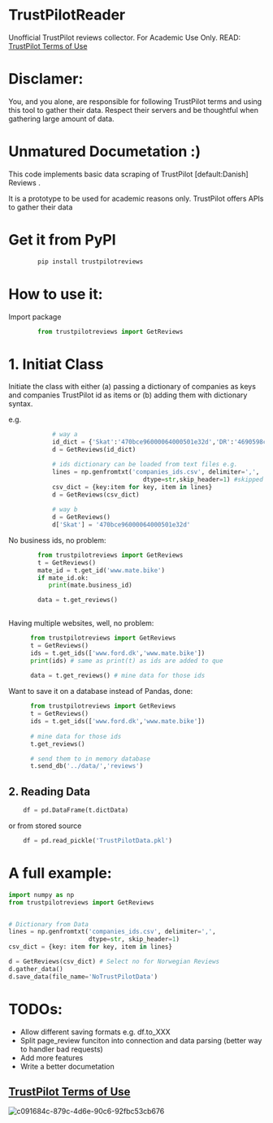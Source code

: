 # TrustPilotReader
Unofficial TrustPilot reviews collector. For Academic Use Only. READ: [TrustPilot Terms of Use](https://legal.trustpilot.com/end-user-terms-and-conditions)

# Disclamer:
You, and you alone, are responsible for following TrustPilot terms and using this tool to gather their data. Respect
their servers and be thoughtful when gathering large amount of data. 


# Unmatured Documetation :)

This code implements basic data scraping of TrustPilot [default:Danish] Reviews .

It is a prototype to be used for academic reasons only.
TrustPilot offers APIs to gather their data
 
# Get it from PyPI
```bash
        pip install trustpilotreviews
```


# How to use it:

Import package

```python
        from trustpilotreviews import GetReviews
```

# 1. Initiat Class 

Initiate the class with either (a) passing a dictionary of companies as keys
and companies TrustPilot id as items or (b) adding them with dictionary syntax.

e.g.
```python
            # way a
            id_dict = {'Skat':'470bce96000064000501e32d','DR':'4690598c00006400050003ee'}
            d = GetReviews(id_dict)

            # ids dictionary can be loaded from text files e.g.
            lines = np.genfromtxt('companies_ids.csv', delimiter=',',
                                     dtype=str,skip_header=1) #skipped header
            csv_dict = {key:item for key, item in lines}
            d = GetReviews(csv_dict)
            
            # way b 
            d = GetReviews()
            d['Skat'] = '470bce96000064000501e32d'
```
        
No business ids, no problem:
```python
        from trustpilotreviews import GetReviews
        t = GetReviews()
        mate_id = t.get_id('www.mate.bike')
        if mate_id.ok:
           print(mate.business_id)

        data = t.get_reviews() 
    
 ```
 
 Having multiple websites, well, no problem:
 
 ```python
       from trustpilotreviews import GetReviews
       t = GetReviews()
       ids = t.get_ids(['www.ford.dk','www.mate.bike'])
       print(ids) # same as print(t) as ids are added to que
       
       data = t.get_reviews() # mine data for those ids    
 ```

Want to save it on a database instead of Pandas, done:

 ```python
       from trustpilotreviews import GetReviews
       t = GetReviews()
       ids = t.get_ids(['www.ford.dk','www.mate.bike'])
       
       # mine data for those ids 
       t.get_reviews()

       # send them to in memory database
       t.send_db('../data/','reviews')   
 ```
 
 
## 2. Reading Data


```python
    df = pd.DataFrame(t.dictData)
```
or from stored source

```python
    df = pd.read_pickle('TrustPilotData.pkl')
```
# A full example:

```python
import numpy as np
from trustpilotreviews import GetReviews


# Dictionary from Data 
lines = np.genfromtxt('companies_ids.csv', delimiter=',',
                      dtype=str, skip_header=1)
csv_dict = {key: item for key, item in lines}

d = GetReviews(csv_dict) # Select no for Norwegian Reviews
d.gather_data() 
d.save_data(file_name='NoTrustPilotData')
```

# TODOs:
   * Allow different saving formats e.g. df.to_XXX
   * Split page_review funciton into connection and data parsing (better way to handler bad requests)
   * Add more features
   * Write a better documetation

## [TrustPilot Terms of Use](https://legal.trustpilot.com/end-user-terms-and-conditions)

![c091684c-879c-4d6e-90c6-92fbc53cb676](https://user-images.githubusercontent.com/14926709/43354373-980e2882-924b-11e8-8b85-237f3e4b1dde.jpeg)
